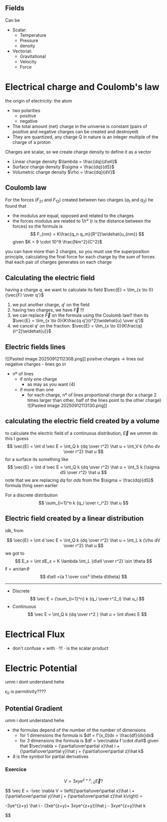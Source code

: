 ## Fields
Can be
- Scalar:
	- Temperature
	- Pressure
	- density
- Vectorial:
	- Gravitational
	- Velocity
	- Force

# Electrical charge and Coulomb's law
the origin of electricity: the atom
- two polarities
	- positive
	- negative
- The total amount (net) charge in the universe is constant (pairs of positive and negative charges can be created and destroyed)
-  They are quantized, any charge Q in nature is an integer multiple of the charge of a proton

Charges are scalar, so we create charge density to define it as a vector
- Linear charge density $\lambda = \frac{dq}{d\ell}$
- Surface charge density $\sigma = \frac{dq}{dS}$
- Volumetric charge density $\rho = \frac{dq}{dV}$
## Coulomb law
For the forces ($F_{21}$ and $F_{12}$) created between two charges ($q_1$ and $q_2$) he found that
- the modulus are equal, opposed and related to the charges
- the forces modulus are related to 1/r² (r is the distance between the forces)
so the formula is
$$
F_{nm} = K\frac{q_n q_m}{R^2}\widehat{u_{nm}}
$$
given $K = 9 \cdot 10^9 \frac{Nm^2}{C^2}$

you can have more than 2 charges, so you must use the superposition principle, calculating the final force for each charge by the sum of forces that each pair of charges generates on each charge

## Calculating the electric field
having a charge $q$, we want to calculate its field $\vec{E} = \lim_{x \to 0}{\vec{F} \over q'}$
1. we put another charge, $q'$ on the field
2. having two charges, we have $\vec{F}$ !!!
3. we can replace $\vec{F}$ on the formula using the Coulomb law!! then its $\vec{E} = \lim_{x \to 0}{K\frac{q q'}{r^2}\widehat{u} \over q'}$
4. we cancel $q'$ on the fraction: $\vec{E} = \lim_{x \to 0}{K\frac{q}{r^2}\widehat{u}}$

## Electric fields lines
![[Pasted image 20250912112308.png]]
positve charges -> lines out
negative charges - lines go in
- nº of lines
	- if only one charge
		- as may as you want (4)
	- if more than one
		- for each charge, nº of lines proportional charge (for a charge 2 times larger than other, half of the lines point to the other charge)
		  ![[Pasted image 20250912113130.png]]
## calculating the electric field created by a volume
to calculate the electric field of a continuous distribution, $\vec{E}$ we ummm do this I guess
$$
	\vec{E}
	=
	\int d \vec E
	=
	\int_Q k {dq \over r^2} \hat u
	=
	\int_V k {\rho dv \over r^2} \hat u
$$
for a surface its something like
$$
	\vec{E}
	=
	\int d \vec E
	=
	\int_Q k {dq \over r^2} \hat u
	=
	\int_S k {\sigma dS \over r^2} \hat u
$$
note that we are replacing $dq$ for $\sigma ds$ from the $\sigma = \frac{dq}{dS}$ formula thing seen earlier

For a discrete distribution
$$
	\sum_{i=1}^n k {q_i \over r_i^2} \hat u
$$
## Electric field created by a linear distribution
idk, from 

$$
	\vec{E}
	=
	\int d \vec E
	=
	\int_Q k {dq \over r^2} \hat u
	=
	\int_L k {\rho dV \over r^2} \hat u
$$
we got to
$$
	E_x = \int dE_x = K \lambda \int_L {d\ell \over r^2}  \sin \theta
$$
$\ell = \arctan \theta$
$$
d\ell ={a 1 \over cos² \theta d\theta}
$$


---
- Discrete
  $$
    \vec E = {\sum_{i=1}^n} k {q_i \over r^2_i} \hat u_i
   $$
- Continuous
  $$
  \vec E = \int_Q k {dq \over r^2 } \hat u = \int d\vec E
  $$
# Electrical Flux
- don't confuse $\times$ with $\cdot$ !!! $\cdot$ is the scalar product

# Electric Potential

umm i dont understand hehe

$\epsilon_0$ is permitivity????

## Potential Gradient
umm i dont understand hehe

- the formulas depend of the number of the number of dimensions
	- for 1 dimensions the formula is $df = f'(x_0)dx = \frac{df}{dx}dx$
	- for 3 dimensions the formula is $df = \vec\nabla f \cdot d\ell$ given that $\vec\nabla = {\partial\over\partial x}\hat i + {\partial\over\partial y}\hat j + {\partial\over\partial z}\hat k$
- $\partial$ is the symbol for partial derivatives

### Exercice
$$
 V = 3xye^{z+y}; ¿\vec E?
$$

$$
\vec E =
-\vec \nabla V =
\left({\partial\over\partial x}\hat i + {\partial\over\partial y}\hat j + {\partial\over\partial z}\hat k\right) =

-3ye^{z+y} \hat i - (3xe^{z+y}+ 3xye^{z+y})\hat j - 3xye^{z+y}\hat k

$$